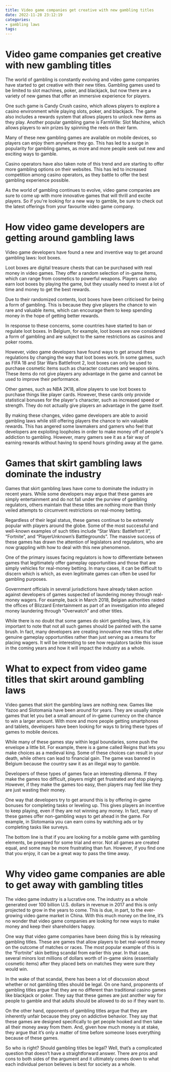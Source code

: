 ```yaml
---
title: Video game companies get creative with new gambling titles
date: 2022-11-28 23:12:19
categories:
- gambling laws
tags:
---
```



#  Video game companies get creative with new gambling titles

The world of gambling is constantly evolving and video game companies have started to get creative with their new titles. Gambling games used to be limited to slot machines, poker, and blackjack, but now there are a variety of new games that offer an immersive experience for players.

One such game is Candy Crush casino, which allows players to explore a casino environment while playing slots, poker, and blackjack. The game also includes a rewards system that allows players to unlock new items as they play. Another popular gambling game is FarmVille: Slot Machine, which allows players to win prizes by spinning the reels on their farm.

Many of these new gambling games are available on mobile devices, so players can enjoy them anywhere they go. This has led to a surge in popularity for gambling games, as more and more people seek out new and exciting ways to gamble.

Casino operators have also taken note of this trend and are starting to offer more gambling options on their websites. This has led to increased competition among casino operators, as they battle to offer the best gambling experience possible.

As the world of gambling continues to evolve, video game companies are sure to come up with more innovative games that will thrill and excite players. So if you're looking for a new way to gamble, be sure to check out the latest offerings from your favourite video game company.

#  How video game developers are getting around gambling laws

Video game developers have found a new and inventive way to get around gambling laws: loot boxes.

Loot boxes are digital treasure chests that can be purchased with real money in video games. They offer a random selection of in-game items, which can range from cosmetics to powerful weapons. Players can also earn loot boxes by playing the game, but they usually need to invest a lot of time and money to get the best rewards.

Due to their randomized contents, loot boxes have been criticised for being a form of gambling. This is because they give players the chance to win rare and valuable items, which can encourage them to keep spending money in the hope of getting better rewards.

In response to these concerns, some countries have started to ban or regulate loot boxes. In Belgium, for example, loot boxes are now considered a form of gambling and are subject to the same restrictions as casinos and poker rooms.

However, video game developers have found ways to get around these regulations by changing the way that loot boxes work. In some games, such as FIFA 18 and Star Wars Battlefront 2, loot boxes can only be used to purchase cosmetic items such as character costumes and weapon skins. These items do not give players any advantage in the game and cannot be used to improve their performance.

Other games, such as NBA 2K18, allow players to use loot boxes to purchase things like player cards. However, these cards only provide statistical bonuses for the player's character, such as increased speed or strength. They do not actually give players an advantage in the game itself.

By making these changes, video game developers are able to avoid gambling laws while still offering players the chance to win valuable rewards. This has angered some lawmakers and gamers who feel that developers are exploiting loopholes in order to make money off of people's addiction to gambling. However, many gamers see it as a fair way of earning rewards without having to spend hours grinding away at the game.

#  Games that skirt gambling laws dominate the industry

Games that skirt gambling laws have come to dominate the industry in recent years. While some developers may argue that these games are simply entertainment and do not fall under the purview of gambling regulators, others maintain that these titles are nothing more than thinly veiled attempts to circumvent restrictions on real-money betting.

Regardless of their legal status, these games continue to be extremely popular with players around the globe. Some of the most successful and well-known examples of such titles include “Star Wars: Battlefront II”, “Fortnite”, and “PlayerUnknown’s Battlegrounds”. The massive success of these games has drawn the attention of legislators and regulators, who are now grappling with how to deal with this new phenomenon.

One of the primary issues facing regulators is how to differentiate between games that legitimately offer gameplay opportunities and those that are simply vehicles for real-money betting. In many cases, it can be difficult to discern which is which, as even legitimate games can often be used for gambling purposes.

Government officials in several jurisdictions have already taken action against developers of games suspected of laundering money through real-money wagers. For example, back in March 2018, Belgian authorities raided the offices of Blizzard Entertainment as part of an investigation into alleged money laundering through “Overwatch” and other titles.

While there is no doubt that some games do skirt gambling laws, it is important to note that not all such games should be painted with the same brush. In fact, many developers are creating innovative new titles that offer genuine gameplay opportunities rather than just serving as a means for placing wagers. It will be interesting to see how regulators tackle this issue in the coming years and how it will impact the industry as a whole.

#  What to expect from video game titles that skirt around gambling laws

Video games that skirt the gambling laws are nothing new. Games like Yazoo and Slotomania have been around for years. They are usually simple games that let you bet a small amount of in-game currency on the chance to win a larger amount. With more and more people getting smartphones and tablets, developers have been looking for ways to bring these types of games to mobile devices.

While many of these games stay within legal boundaries, some push the envelope a little bit. For example, there is a game called Reigns that lets you make choices as a medieval king. Some of these choices can result in your death, while others can lead to financial gain. The game was banned in Belgium because the country saw it as an illegal way to gamble.

Developers of these types of games face an interesting dilemma. If they make the games too difficult, players might get frustrated and stop playing. However, if they make the games too easy, then players may feel like they are just wasting their money.

One way that developers try to get around this is by offering in-game bonuses for completing tasks or leveling up. This gives players an incentive to keep playing, even if they are not winning any money. In fact, many of these games offer non-gambling ways to get ahead in the game. For example, in Slotomania you can earn coins by watching ads or by completing tasks like surveys.

The bottom line is that if you are looking for a mobile game with gambling elements, be prepared for some trial and error. Not all games are created equal, and some may be more frustrating than fun. However, if you find one that you enjoy, it can be a great way to pass the time away.

#  Why video game companies are able to get away with gambling titles

The video game industry is a lucrative one. The industry as a whole generated over 100 billion U.S. dollars in revenue in 2017 and this is only projected to grow in the years to come. This is due, in part, to the ever-growing video game market in China. With this much money on the line, it’s no wonder that video game companies are looking for new ways to make money and keep their shareholders happy.

One way that video game companies have been doing this is by releasing gambling titles. These are games that allow players to bet real-world money on the outcome of matches or races. The most popular example of this is the “Fortnite” skin betting scandal from earlier this year. In that case, several minors lost millions of dollars worth of in-game skins (essentially cosmetic items) after they placed bets on matches they were sure they would win.

In the wake of that scandal, there has been a lot of discussion about whether or not gambling titles should be legal. On one hand, proponents of gambling titles argue that they are no different than traditional casino games like blackjack or poker. They say that these games are just another way for people to gamble and that adults should be allowed to do so if they want to.

On the other hand, opponents of gambling titles argue that they are inherently unfair because they prey on addictive behavior. They say that these games are designed specifically to get people hooked and then take all their money away from them. And, given how much money is at stake, they argue that it’s only a matter of time before someone loses everything because of these games.

So who is right? Should gambling titles be legal? Well, that’s a complicated question that doesn’t have a straightforward answer. There are pros and cons to both sides of the argument and it ultimately comes down to what each individual person believes is best for society as a whole.
